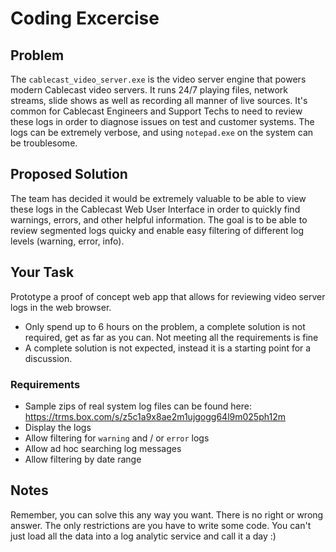 # Coding Excercise

## Problem

The `cablecast_video_server.exe` is the video server engine that powers modern Cablecast video servers. It runs 24/7 playing files, network streams, slide shows as well as recording all manner of live sources. It's common for Cablecast Engineers and Support Techs to need to review these logs in order to diagnose issues on test and customer systems. The logs can be extremely verbose, and using `notepad.exe` on the system can be troublesome.

## Proposed Solution

The team has decided it would be extremely valuable to be able to view these logs in the Cablecast Web User Interface in order to quickly find warnings, errors, and other helpful information. The goal is to be able to review segmented logs quicky and enable easy filtering of different log levels (warning, error, info).

## Your Task

Prototype a proof of concept web app that allows for reviewing video server logs in the web browser. 
- Only spend up to 6 hours on the problem, a complete solution is not required, get as far as you can. Not meeting all the requirements is fine
- A complete solution is not expected, instead it is a starting point for a discussion.

### Requirements
 - Sample zips of real system log files can be found here: https://trms.box.com/s/z5c1a9x8ae2m1ujgogg64l9m025ph12m
 - Display the logs
 - Allow filtering for `warning` and / or `error` logs
 - Allow ad hoc searching log messages
 - Allow filtering by date range

## Notes
Remember, you can solve this any way you want. There is no right or wrong answer. The only restrictions are you have to write some code. You can't just load all the data into a log analytic service and call it a day :)
